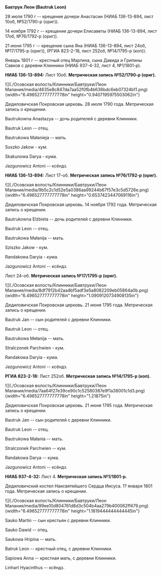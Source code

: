 **Бавтрук Леон (Bautruk Leon)**

28 июля 1790 г -- крещение дочери Анастасии (НИАБ 136-13-894, лист 10об,
№52/1790-р (ориг)).

14 ноября 1792 г -- крещение дочери Елисаветы (НИАБ 136-13-894, лист
17об, №76/1792-р (ориг)).

21 июня 1795 г -- крещение сына Яна (НИАБ 136-13-894, лист 24об,
№17/1795-р (ориг)), (РГИА 823-2-18, лист 252об, №14/1795-р (коп)).

Январь 1801 г -- крестный отец Мартина, сына Давида и Грипины Савков с
деревни Клинники (НИАБ 937-4-32, лист 4, №1/1801-р).

**НИАБ 136-13-894:** Лист 10об. **Метрическая запись №52/1790-р
(ориг).**

![](./Осовская волость/Клинники/Бавтруки/Леон Малания/media/4635e8c847da7aa52f0fb4b636bdc6eb07324b11.png){width="6.496527777777778in"
height="0.9407195975503062in"}

Дедиловичская Покровская церковь. 28 июля 1790 года. Метрическая запись
о крещении.

Bautrukowna Anastazya -- дочь родителей с деревни Клинники.

Bautruk Leon -- отец.

Bautrukowa Małanieja -- мать.

Suszko Jakow - кум.

Skakunowa Darya - кума.

Jazgunowicz Antoni -- ксёндз.

**НИАБ 136-13-894:** Лист 17-об. **Метрическая запись №76/1792-р
(ориг).**

![](./Осовская волость/Клинники/Бавтруки/Леон Малания/media/9b5c2c1d52e5a0386aa99244b67f57e3c5d5726e.png){width="6.496527777777778in"
height="0.6537423447069116in"}

Дедиловичская Покровская церковь. 14 ноября 1792 года. Метрическая
запись о крещении.

Bautrukowna Elżbieta -- дочь родителей с деревни Клинники.

Bautruk Leon -- отец.

Bautrukowa Małanija -- мать.

Sziszko Jakow - кум.

Randakowa Daryia - кума.

Jazgunowicz Antoni -- ксёндз.

Лист 24-об. **Метрическая запись №17/1795-р (ориг).**

![](./Осовская волость/Клинники/Бавтруки/Леон Малания/media/8df7912b42aa4bf5adf3e5a8082209eb05864a0b.png){width="6.496527777777778in"
height="1.0909120734908135in"}

Дедиловичская Покровская церковь. 21 июня 1795 года. Метрическая запись
о крещении.

Bautruk Jan -- сын родителей с деревни Клинники.

Bautruk Leon -- отец.

Bautrukowa Mełanija -- мать.

Stralczonek Parchwien - кум.

Randakowa Daryia - кума.

Jazgunowicz Antoni -- ксёндз.

**РГИА 823-2-18:** Лист 252об. **Метрическая запись №14/1795-р (коп).**

![](./Осовская волость/Клинники/Бавтруки/Леон Малания/media/7aa64f27e39ce90c1c52580387e9f1a38001c1d3.png){width="6.496527777777778in"
height="1.21875in"}

Дедиловичская Покровская церковь. 21 июня 1795 года. Метрическая запись
о крещении.

Bautruk Jan -- сын родителей с деревни Клинники.

Bautruk Leon -- отец.

Bautrukowa Małania -- мать.

Stralczonek Parchwien -- кум.

Randakowa Darya -- кума.

Jazgunowicz Antoni -- ксёндз.

**НИАБ 937-4-32:** Лист 4. **Метрическая запись №1/1801-р.**

Дедиловичский костел Наисвятейшего Сердца Иисуса. 1? января 1801 года.
Метрическая запись о крещении.

![](./Осовская волость/Клинники/Бавтруки/Леон Малания/media/99ee10d804761d8d3c504b4aa279b400062ff479.png){width="6.496527777777778in"
height="1.1819444444444445in"}

Sauko Martin -- сын крестьян с деревни Клинники.

Sauko Dawid -- отец.

Saukowa Hripina -- мать.

Batruk Leon -- крестный отец, с деревни Клинники.

Sapiowa Anna -- крестная мать, с деревни Клинники.

Linhart Hyacinthus -- ксёндз.
